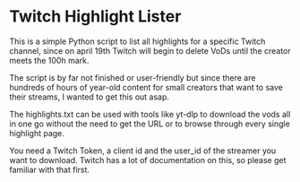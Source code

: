 # Twitch Highlight Lister

This is a simple Python script to list all highlights for a specific Twitch channel, since on april 19th Twitch will begin to delete VoDs until the creator meets the 100h mark.

The script is by far not finished or user-friendly but since there are hundreds of hours of year-old content for small creators that want to save their streams, I wanted to get this out asap. 

The highlights.txt can be used with tools like yt-dlp to download the vods all in one go without the need to get the URL or to browse through every single highlight page.

You need a Twitch Token, a client id and the user_id of the streamer you want to download. Twitch has a lot of documentation on this, so please get familiar with that first.
